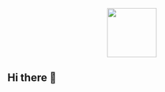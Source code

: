 <div id="header" align="center">
  <img src="https://i.giphy.com/media/v1.Y2lkPTc5MGI3NjExdjFld3o1NHN4cXY3N3dxdGp1Ymhwbzdma2FieXdqdXczZ2E1YWF5OCZlcD12MV9pbnRlcm5hbF9naWZfYnlfaWQmY3Q9Zw/2IudUHdI075HL02Pkk/giphy.gif" width="100"/>
</div>

## Hi there 👋

<!--
**tomsiouan/tomsiouan** is a ✨ _special_ ✨ repository because its `README.md` (this file) appears on your GitHub profile.

Here are some ideas to get you started:

- 🔭 I’m currently working on ...
- 🌱 I’m currently learning ...
- 👯 I’m looking to collaborate on ...
- 🤔 I’m looking for help with ...
- 💬 Ask me about ...
- 📫 How to reach me: ...
- 😄 Pronouns: ...
- ⚡ Fun fact: ...
-->
